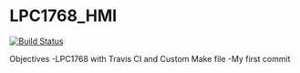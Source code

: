 # LPC1768_HMI
[![Build Status](https://travis-ci.org/Edutech-ARM/LPC1768_HMI.svg?branch=master)](https://travis-ci.org/Edutech-ARM/LPC1768_HMI)

Objectives
  -LPC1768 with Travis CI and Custom Make file
  -My first commit


